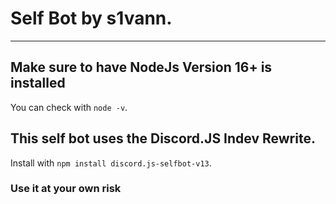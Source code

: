 # Self Bot by s1vann.
-----

## Make sure to have NodeJs Version 16+ is installed
You can check with ```node -v```.

## This self bot uses the Discord.JS Indev Rewrite.
Install with ```npm install discord.js-selfbot-v13```.


### Use it at your own risk
